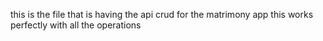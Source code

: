 this is the file that is having the api crud for the matrimony app this works perfectly with all the operations 
